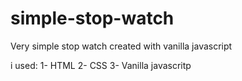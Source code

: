 # simple-stop-watch

Very simple stop watch created with vanilla javascript

i used:
1- HTML
2- CSS
3- Vanilla javascritp
